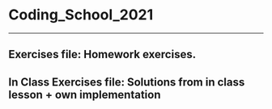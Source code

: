 # Coding_School_2021

-----------------------------------------------------------------------------------
Exercises file: Homework exercises.
-----------------------------------------------------------------------------------
In Class Exercises file: Solutions from in class lesson + own implementation
-----------------------------------------------------------------------------------

